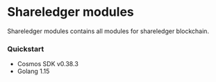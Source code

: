 # Shareledger modules #
Shareledger modules contains all modules for shareledger blockchain.

### Quickstart ###

* Cosmos SDK v0.38.3
* Golang 1.15

